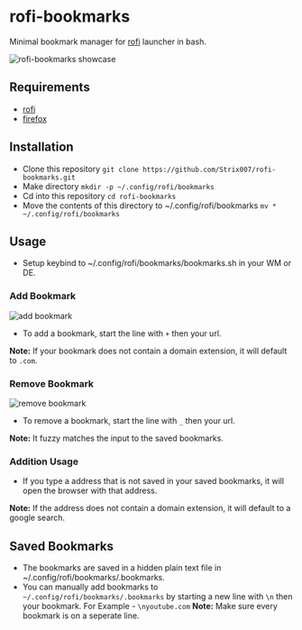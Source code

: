 # rofi-bookmarks


Minimal bookmark manager for [rofi](https://github.com/DaveDavenport/rofi) launcher in bash.

![rofi-bookmarks showcase](assets/showcase.png)

## Requirements

* [rofi](https://github.com/DaveDavenport/rofi)
* [firefox](https://www.mozilla.org/en-US/firefox/linux/)

## Installation

* Clone this repository 
    `git clone https://github.com/Strix007/rofi-bookmarks.git`
* Make directory
    `mkdir -p ~/.config/rofi/bookmarks`
* Cd into this repository
    `cd rofi-bookmarks`
* Move the contents of this directory to ~/.config/rofi/bookmarks
    `mv * ~/.config/rofi/bookmarks`

## Usage

* Setup keybind to ~/.config/rofi/bookmarks/bookmarks.sh  in your WM or DE.

### Add Bookmark

![add bookmark](assets/add-bookmark.png)
* To add a bookmark, start the line with `+` then your url.

**Note:** If your bookmark does not contain a domain extension, it will default to `.com`.

### Remove Bookmark

![remove bookmark](assets/remove-bookmark.png)
* To remove a bookmark, start the line with `_` then your url.

**Note:** It fuzzy matches the input to the saved bookmarks.

### Addition Usage

* If you type a address that is not saved in your saved bookmarks, it will open the browser with that address.
  
**Note:** If the address does not contain a domain extension, it will default to a google search.

## Saved Bookmarks

* The bookmarks are saved in a hidden plain text file in ~/.config/rofi/bookmarks/.bookmarks.
* You can manually add bookmarks to `~/.config/rofi/bookmarks/.bookmarks` by starting a new line with `\n` then your bookmark.
    For Example -
    `\nyoutube.com`
    **Note:** Make sure every bookmark is on a seperate line.

